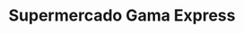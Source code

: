 ---
title: "Supermercado Gama Express"
url: /caracas/supermercado-gama-express-av-principal-de-boleita/
shop: supermercado
---